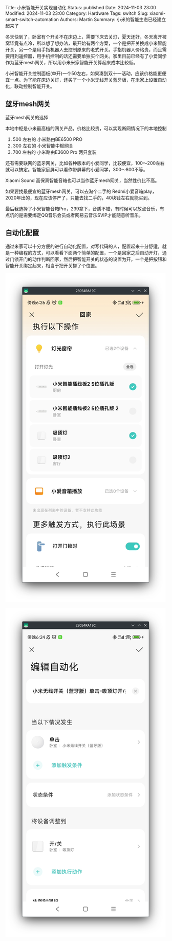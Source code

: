 Title: 小米智能开关实现自动化
Status: published
Date: 2024-11-03 23:00
Modified: 2024-11-03 23:00
Category: Hardware
Tags: switch
Slug: xiaomi-smart-switch-automation
Authors: Martin
Summary: 小米的智能生态已经建立起来了

冬天快到了，卧室有个开关不在床边上，需要下床去关灯，夏天还好，冬天离开被窝毕竟有点冷，所以想了想办法，最开始有两个方案，一个是把开关换成小米智能开关，另一个是用手指机器人去控制原来的老式开关。手指机器人价格贵，而且需要用到遥控器，用手机控制的话还需要单独买个网关。家里目前已经有了小爱同学作为蓝牙mesh网关，所以用小米米家智能开关算起来成本比较低。

小米智能开关控制面板(单开)一个50左右，如果凑到双十一活动，应该价格能更便宜一点。为了能在床边关灯，还买了一个小米无线开关蓝牙版，在米家上设置自动化，联动控制智能开关。


## 蓝牙mesh网关

蓝牙mesh网关的选择

本地中枢是小米最高档的网关产品，价格比较贵，可以实现断网情况下的本地控制

1. 500 左右的 小米路由BE6500 PRO
2. 300 左右的 小米智能中枢网关
3. 700 左右的 小米路由E3600 Pro 两只套装

还有需要联网的蓝牙网关，比如各种版本的小爱同学，比较便宜，100～200左右就可以搞定。智能家庭屏可以看作带屏幕的小爱同学，300～800不等。

Xiaomi Sound 高保真智能音箱也可以当作蓝牙mesh网关，当然性价比不高。

如果要找最便宜的蓝牙mesh网关，可以去淘个二手的 Redmi小爱音箱play，2020年出的，现在应该停产了，只能去找二手的，40块钱左右就能买到。

最后我选择了小米智能音箱Pro，239拿下，音质不错，有时候可以放点音乐，有点坑的是需要绑定QQ音乐会员或者网易云音乐SVIP才能随意听音乐。

## 自动化配置

通过米家可以十分方便的进行自动化配置，对写代码的人，配置起来十分舒适，就是一种编程的方式，可以看看下面两个简单的配置，一个是回家之后自动开灯，通过门锁开门的动作判断回家，然后把智能开关的状态的设置为开，一个是把按钮和智能开关绑定起来，相当于把开关挪了个位置。


![go home](../images/xiaomi-mijia-automation-2.png)

![button on/off](../images/xiaomi-mijia-automation.png)

